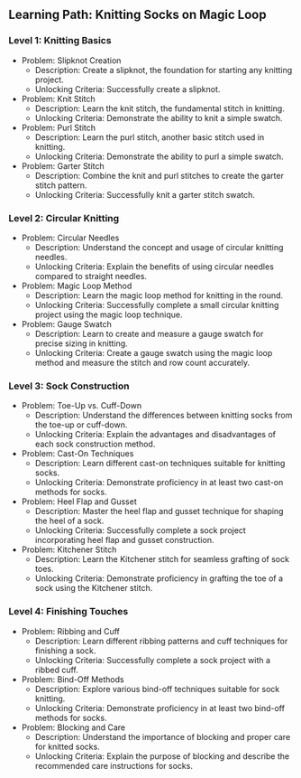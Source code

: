 ## Learning Path: Knitting Socks on Magic Loop

### Level 1: Knitting Basics
- Problem: Slipknot Creation
  - Description: Create a slipknot, the foundation for starting any knitting project.
  - Unlocking Criteria: Successfully create a slipknot.
- Problem: Knit Stitch
  - Description: Learn the knit stitch, the fundamental stitch in knitting.
  - Unlocking Criteria: Demonstrate the ability to knit a simple swatch.
- Problem: Purl Stitch
  - Description: Learn the purl stitch, another basic stitch used in knitting.
  - Unlocking Criteria: Demonstrate the ability to purl a simple swatch.
- Problem: Garter Stitch
  - Description: Combine the knit and purl stitches to create the garter stitch pattern.
  - Unlocking Criteria: Successfully knit a garter stitch swatch.

### Level 2: Circular Knitting
- Problem: Circular Needles
  - Description: Understand the concept and usage of circular knitting needles.
  - Unlocking Criteria: Explain the benefits of using circular needles compared to straight needles.
- Problem: Magic Loop Method
  - Description: Learn the magic loop method for knitting in the round.
  - Unlocking Criteria: Successfully complete a small circular knitting project using the magic loop technique.
- Problem: Gauge Swatch
  - Description: Learn to create and measure a gauge swatch for precise sizing in knitting.
  - Unlocking Criteria: Create a gauge swatch using the magic loop method and measure the stitch and row count accurately.

### Level 3: Sock Construction
- Problem: Toe-Up vs. Cuff-Down
  - Description: Understand the differences between knitting socks from the toe-up or cuff-down.
  - Unlocking Criteria: Explain the advantages and disadvantages of each sock construction method.
- Problem: Cast-On Techniques
  - Description: Learn different cast-on techniques suitable for knitting socks.
  - Unlocking Criteria: Demonstrate proficiency in at least two cast-on methods for socks.
- Problem: Heel Flap and Gusset
  - Description: Master the heel flap and gusset technique for shaping the heel of a sock.
  - Unlocking Criteria: Successfully complete a sock project incorporating heel flap and gusset construction.
- Problem: Kitchener Stitch
  - Description: Learn the Kitchener stitch for seamless grafting of sock toes.
  - Unlocking Criteria: Demonstrate proficiency in grafting the toe of a sock using the Kitchener stitch.

### Level 4: Finishing Touches
- Problem: Ribbing and Cuff
  - Description: Learn different ribbing patterns and cuff techniques for finishing a sock.
  - Unlocking Criteria: Successfully complete a sock project with a ribbed cuff.
- Problem: Bind-Off Methods
  - Description: Explore various bind-off techniques suitable for sock knitting.
  - Unlocking Criteria: Demonstrate proficiency in at least two bind-off methods for socks.
- Problem: Blocking and Care
  - Description: Understand the importance of blocking and proper care for knitted socks.
  - Unlocking Criteria: Explain the purpose of blocking and describe the recommended care instructions for socks.
